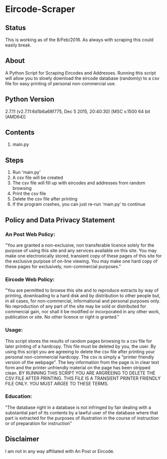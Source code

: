 # Eircode-Scraper

## Status
This is working as of the 8/Feb/2016. As always with scraping this could easily break.

## About
A Python Script for Scraping Eircodes and Addresses. Running this script will allow you to slowly download the eircode database (randomly) to a csv file for easy printing of personal non-commercial use.

## Python Version
2.7.11 (v2.7.11:6d1b6a68f775, Dec  5 2015, 20:40:30) [MSC v.1500 64 bit (AMD64)]

## Contents
1. main.py

## Steps
1. Run 'main.py'
2. A csv file will be created
3. The csv file will fill up with eircodes and addresses from random browsing
4. Print the csv file
5. Delete the csv file after printing
6. If the program crashes, you can just re-run 'main.py' to continue

## Policy and Data Privacy Statement

### An Post Web Policy:
"You are granted a non-exclusive, non transferable licence solely for the purpose of using this site and any services available on this site. You may make one electronically stored, transient copy of these pages of this site for the exclusive purpose of on-line viewing. You may make one hard copy of these pages for exclusively, non-commercial purposes."

### Eircode Web Policy:
"You are permitted to browse this site and to reproduce extracts by way of printing, downloading to a hard disk and by distribution to other people but, in all cases, for non-commercial, informational and personal purposes only. No reproduction of any part of the site may be sold or distributed for commercial gain, nor shall it be modified or incorporated in any other work, publication or site. No other licence or right is granted."

### Usage:
This script stores the results of random pages browsing to a csv file for later printing of a hardcopy. This file must be deleted by you, the user. By using this script you are agreeing to delete the csv file after printing your personal non-commercial hardcopy. The csv is simply a "printer friendly version of the webpage". The key information from the page is in clear text form and the printer unfriendly material on the page has been stripped clean. BY RUNNING THIS SCRIPT YOU ARE ARGREEING TO DELETE THE CSV FILE AFTER PRINTING. THIS FILE IS A TRANSIENT PRINTER FRIENDLY FILE ONLY. YOU MUST ARGEE TO THESE TERMS.

### Education:
"The database right in a database is not infringed by fair dealing with a substantial part of its contents by a lawful user of the database where that part is extracted for the purposes of illustration in the course of instruction or of preparation for instruction"

## Disclaimer
I am not in any way affiliated with An Post or Eircode.